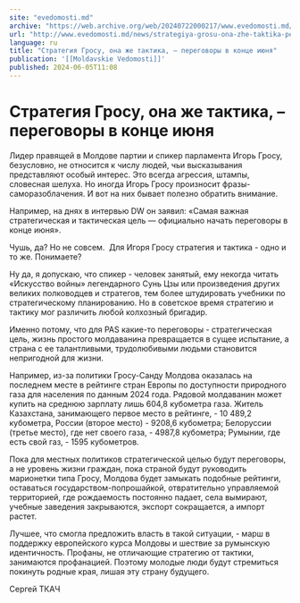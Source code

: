 ```yaml
---
site: "evedomosti.md"
archive: "https://web.archive.org/web/20240722000217/www.evedomosti.md/news/strategiya-grosu-ona-zhe-taktika-peregovory-v-konce-iyunya"
url: "http://www.evedomosti.md/news/strategiya-grosu-ona-zhe-taktika-peregovory-v-konce-iyunya"
language: ru
title: "Стратегия Гросу, она же тактика, – переговоры в конце июня"
publication: '[[Moldavskie Vedomosti]]'
published: 2024-06-05T11:08
---
```


# Стратегия Гросу, она же тактика, – переговоры в конце июня

Лидер правящей в Молдове партии и спикер парламента Игорь Гросу, безусловно, не относится к числу людей, чьи высказывания представляют особый интерес. Это всегда агрессия, штампы, словесная шелуха. Но иногда Игорь Гросу произносит фразы-саморазоблачения. И вот на них бывает полезно обратить внимание.

Например, на днях в интервью DW он заявил: «Самая важная стратегическая и тактическая цель — официально начать переговоры в конце июня».

Чушь, да? Но не совсем.  Для Игоря Гросу стратегия и тактика - одно и то же. Понимаете?

Ну да, я допускаю, что спикер - человек занятый, ему некогда читать «Искусство войны» легендарного Сунь Цзы или произведения других великих полководцев и стратегов, тем более штудировать учебники по стратегическому планированию. Но в советское время стратегию и тактику мог различить любой колхозный бригадир.

Именно потому, что для PAS какие-то переговоры - стратегическая цель, жизнь простого молдаванина превращается в сущее испытание, а страна с ее талантливыми, трудолюбивыми людьми становится непригодной для жизни.

Например, из-за политики Гросу-Санду Молдова оказалась на последнем месте в рейтинге стран Европы по доступности природного газа для населения по данным 2024 года. Рядовой молдаванин может купить на среднюю зарплату лишь 604,8 кубометра газа. Житель Казахстана, занимающего первое место в рейтинге, - 10 489,2 кубометра, России (второе место) - 9208,6 кубометра; Белоруссии (третье место), где нет своего газа, - 4987,8 кубометра; Румынии, где есть свой газ, - 1595 кубометров.

Пока для местных политиков стратегической целью будут переговоры, а не уровень жизни граждан, пока страной будут руководить марионетки типа Гросу, Молдова будет замыкать подобные рейтинги, оставаться государством-попрошайкой, отвратительно управляемой территорией, где рождаемость постоянно падает, села вымирают, учебные заведения закрываются, экспорт сокращается, а импорт растет.

Лучшее, что смогла предложить власть в такой ситуации, - марш в поддержку европейского курса Молдовы и шествие за румынскую идентичность. Профаны, не отличающие стратегию от тактики, занимаются профанацией. Поэтому молодые люди будут стремиться покинуть родные края, лишая эту страну будущего.

Сергей ТКАЧ